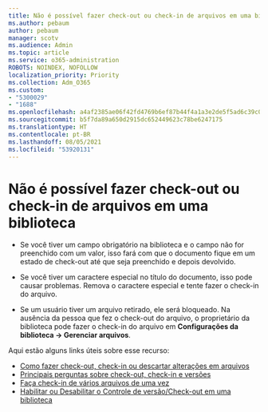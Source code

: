 ```yaml
---
title: Não é possível fazer check-out ou check-in de arquivos em uma biblioteca
ms.author: pebaum
author: pebaum
manager: scotv
ms.audience: Admin
ms.topic: article
ms.service: o365-administration
ROBOTS: NOINDEX, NOFOLLOW
localization_priority: Priority
ms.collection: Adm_O365
ms.custom:
- "5300029"
- "1688"
ms.openlocfilehash: a4af2385ae06f42fd4769b6ef87b44f4a1a3e2de5f5ad6c39c0c06d72a8cdc07
ms.sourcegitcommit: b5f7da89a650d2915dc652449623c78be6247175
ms.translationtype: HT
ms.contentlocale: pt-BR
ms.lasthandoff: 08/05/2021
ms.locfileid: "53920131"
---
```

# <a name="unable-to-check-out-or-check-in-files-in-a-library"></a>Não é possível fazer check-out ou check-in de arquivos em uma biblioteca

- Se você tiver um campo obrigatório na biblioteca e o campo não for preenchido com um valor, isso fará com que o documento fique em um estado de check-out até que seja preenchido e depois devolvido.

- Se você tiver um caractere especial no título do documento, isso pode causar problemas. Remova o caractere especial e tente fazer o check-in do arquivo.

- Se um usuário tiver um arquivo retirado, ele será bloqueado.  Na ausência da pessoa que fez o check-out do arquivo, o proprietário da biblioteca pode fazer o check-in do arquivo em **Configurações da biblioteca -> Gerenciar arquivos**.

Aqui estão alguns links úteis sobre esse recurso:

- [Como fazer check-out, check-in ou descartar alterações em arquivos](https://support.office.com/article/check-out-check-in-or-discard-changes-to-files-in-a-library-7e2c12a9-a874-4393-9511-1378a700f6de)
- [Principais perguntas sobre check-out, check-in e versões](https://support.office.com/article/Top-questions-about-check-out-check-in-and-versions-7E941339-E972-4C7A-A79A-80A1FCF84076)
- [Faça check-in de vários arquivos de uma vez](https://support.office.com/article/check-out-check-in-or-discard-changes-to-files-in-a-library-7e2c12a9-a874-4393-9511-1378a700f6de)
- [Habilitar ou Desabilitar o Controle de versão/Check-out em uma biblioteca](https://support.office.com/article/enable-and-configure-versioning-for-a-list-or-library-1555d642-23ee-446a-990a-bcab618c7a37)
